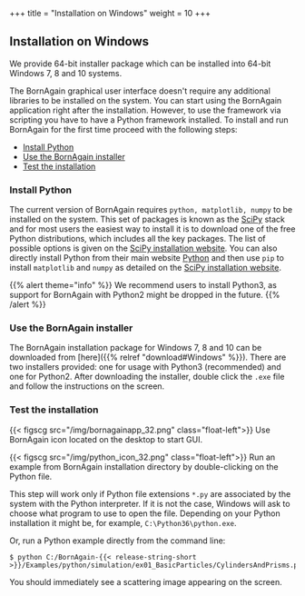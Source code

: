 +++
title = "Installation on Windows"
weight = 10
+++

## Installation on Windows

We provide 64-bit installer package which can be installed into 64-bit Windows 7, 8 and 10 systems.

The BornAgain graphical user interface doesn't require any additional libraries to be installed on the system. You can start using the BornAgain application right after the installation. However, to use the framework via scripting you have to have a Python framework installed. To install and run BornAgain for the first time proceed with the following steps:

* [Install Python](#install-python")
* [Use the BornAgain installer](#use-the-bornagain-installer)
* [Test the installation](#test-the-installation)

### Install Python

The current version of BornAgain requires `python, matplotlib, numpy` to be installed on the system. This set of packages is known as the [SciPy](http://www.scipy.org/) stack and for most users the easiest way to install it is to download one of the free Python distributions, which includes all the key packages. The list of possible options is given on the [SciPy installation website](http://www.scipy.org/install.html). You can also directly install Python from their main website [Python](https://www.python.org/downloads/) and then use `pip` to install `matplotlib` and `numpy` as detailed on the [SciPy installation website](http://www.scipy.org/install.html).

{{% alert theme="info" %}}
We recommend users to install Python3, as support for BornAgain with Python2 might be dropped in the future.
{{% /alert %}}

### Use the BornAgain installer

The BornAgain installation package for Windows 7, 8 and 10 can be downloaded from [here]({{% relref "download#Windows" %}}). There are two installers provided: one for usage with Python3 (recommended) and one for Python2. After downloading the installer, double click the `.exe` file and follow the instructions on the screen.

### Test the installation

{{< figscg src="/img/bornagainapp_32.png" class="float-left">}} Use BornAgain icon located on the desktop to start GUI.

<p style="clear: both;">

{{< figscg src="/img/python_icon_32.png" class="float-left">}}
Run an example from BornAgain installation directory by double-clicking on the Python file.
<p style="clear: both;">

This step will work only if Python file extensions `*.py` are associated by the system with the Python interpreter. If it is not the case, Windows will ask to choose what program to use to open the file. Depending on your Python installation it might be, for example, `C:\Python36\python.exe`.

Or, run a Python example directly from the command line:

```
$ python C:/BornAgain-{{< release-string-short >}}/Examples/python/simulation/ex01_BasicParticles/CylindersAndPrisms.py
```

You should immediately see a scattering image appearing on the screen.